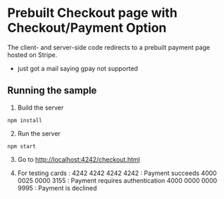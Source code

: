 # Prebuilt Checkout page with Checkout/Payment Option
 The client- and server-side code redirects to a prebuilt payment page hosted on Stripe. 
 
* just got a mail saying gpay not supported
## Running the sample 

1. Build the server

~~~
npm install
~~~

2. Run the server

~~~
npm start
~~~

3. Go to [http://localhost:4242/checkout.html](http://localhost:4242/checkout.html)

4. For testing cards : 
    4242 4242 4242 4242 : Payment succeeds
    4000 0025 0000 3155 : Payment requires authentication
    4000 0000 0000 9995 : Payment is declined


